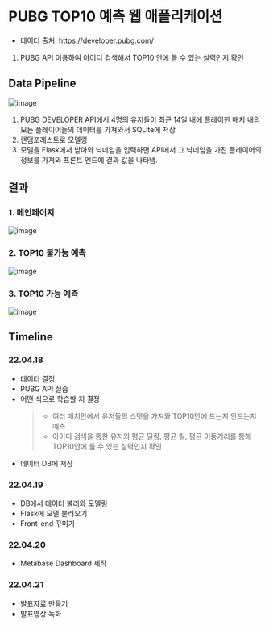 PUBG TOP10 예측 웹 애플리케이션
=============
* 데이터 출처: https://developer.pubg.com/
1. PUBG API 이용하여 아이디 검색해서 TOP10 안에 들 수 있는 실력인지 확인

Data Pipeline
-------------
![image](https://user-images.githubusercontent.com/64140376/189045170-4c8cc690-ca8b-4e20-89fe-be1971886055.png)
1. PUBG DEVELOPER API에서 4명의 유저들이 최근 14일 내에 플레이한 매치 내의 모든 플레이어들의 데이터를 가져와서 SQLite에 저장
2. 랜덤포레스트로 모델링
3. 모델을 Flask에서 받아와 닉네임을 입력하면 API에서 그 닉네임을 가진 플레이어의 정보를 가져와 프론트 엔드에 결과 값을 나타냄.

결과
-------------
### 1. 메인페이지
![image](https://user-images.githubusercontent.com/64140376/189045898-7df7cdde-3d27-48bd-b8df-bf5fe17d0420.png)
### 2. TOP10 불가능 예측
![image](https://user-images.githubusercontent.com/64140376/189046006-529f95c3-caf1-4215-83f2-17c4afbf3e9e.png)
### 3. TOP10 가능 예측
![image](https://user-images.githubusercontent.com/64140376/189046056-8c092782-9a67-456b-9244-5d3785575e7d.png)


Timeline
-------------
### 22.04.18
* 데이터 결정
* PUBG API 실습
* 어떤 식으로 학습할 지 결정
   > * 여러 매치안에서 유저들의 스탯을 가져와 TOP10안에 드는지 안드는지 예측
   > * 아이디 검색을 통한 유저의 평균 딜량, 평균 킬, 평균 이동거리를 통해 TOP10안에 들 수 있는 실력인지 확인
* 데이터 DB에 저장

### 22.04.19
* DB에서 데이터 불러와 모델링
* Flask에 모델 불러오기
* Front-end 꾸미기

### 22.04.20
* Metabase Dashboard 제작

### 22.04.21
* 발표자료 만들기
* 발표영상 녹화
